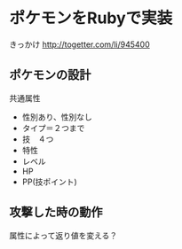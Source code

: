 # ポケモンをRubyで実装
きっかけ http://togetter.com/li/945400

## ポケモンの設計
 共通属性
  * 性別あり、性別なし
  * タイプ＝２つまで
  * 技　４つ
  * 特性
  * レベル
  * HP
  * PP(技ポイント)

## 攻撃した時の動作
属性によって返り値を変える？
